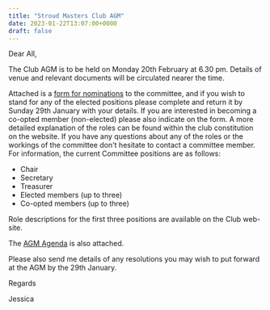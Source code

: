 ```yaml
---
title: "Stroud Masters Club AGM"
date: 2023-01-22T13:07:00+0000
draft: false
---
```

Dear All,
 
The Club AGM is to be held on Monday 20th February at 6.30 pm. Details of venue and relevant documents will be circulated nearer the time.
 
Attached is a [form for nominations](/images/2023/01/2023_Nomination_Form.pdf) to the committee, and if you wish to stand for any of the elected positions please complete and return it by Sunday 29th January with your details. If you are interested in becoming a co-opted member (non-elected) please also indicate on the form. A more detailed explanation of the roles can be found within the club constitution on the website. If you have any questions about any of the roles or the workings of the committee don't hesitate to contact a committee member. For information, the current Committee positions are as follows:
 
- Chair
- Secretary
- Treasurer
- Elected members (up to three)
- Co-opted members (up to three)
 
Role descriptions for the first three positions are available on the Club web-site.
 
The [AGM Agenda](/images/2023/01/2023_Agm_Agenda.pdf) is also attached.

Please also send me details of any resolutions you may wish to put forward at the AGM by the 29th January.
 
Regards
 
Jessica
<!--more-->
